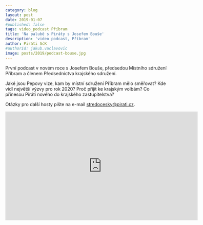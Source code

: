 ```yaml
---
category: blog
layout: post
date: 2019-01-07
#published: false
tags: video_podcast Příbram
title: 'Na palubě s Piráty s Josefem Bouše'
description: 'video podcast, Příbram'
author: Piráti SčK
#authorId: jakub.vaclavovic
image: posts/2019/podcast-bouse.jpg
---
```

První podcast v novém roce s Josefem Bouše, předsedou Místního sdružení Příbram a členem Předsednictva krajského sdružení.

Jaké jsou Pepovy vize, kam by místní sdružení Příbram mělo směřovat? Kde vidí největší výzvy pro rok 2020? Proč přijít ke krajským volbám? Co přinesou Piráti nového do krajského zastupitelstva?

Otázky pro další hosty pište na e-mail stredocesky@pirati.cz.

<iframe width="600" height="338" src="https://www.youtube.com/embed/5nJtUX0ycOU" frameborder="0" allow="accelerometer; autoplay; encrypted-media; gyroscope; picture-in-picture" allowfullscreen></iframe>
